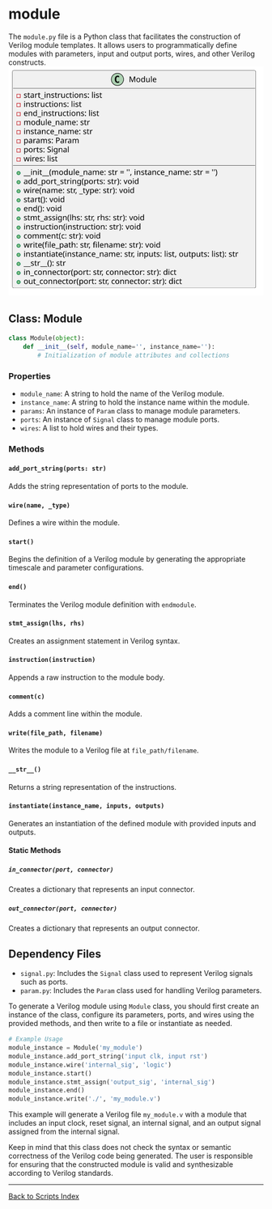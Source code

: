# module

The `module.py` file is a Python class that facilitates the construction of Verilog module templates. It allows users to programmatically define modules with parameters, input and output ports, wires, and other Verilog constructs.
![Module UML](../../images_scripts_uml/verilog_Module.svg)

## Class: Module

```python
class Module(object):
    def __init__(self, module_name='', instance_name=''):
        # Initialization of module attributes and collections
```

### Properties

- `module_name`: A string to hold the name of the Verilog module.
- `instance_name`: A string to hold the instance name within the module.
- `params`: An instance of `Param` class to manage module parameters.
- `ports`: An instance of `Signal` class to manage module ports.
- `wires`: A list to hold wires and their types.

### Methods

#### `add_port_string(ports: str)`

Adds the string representation of ports to the module.

#### `wire(name, _type)`

Defines a wire within the module.

#### `start()`

Begins the definition of a Verilog module by generating the appropriate timescale and parameter configurations.

#### `end()`

Terminates the Verilog module definition with `endmodule`.

#### `stmt_assign(lhs, rhs)`

Creates an assignment statement in Verilog syntax.

#### `instruction(instruction)`

Appends a raw instruction to the module body.

#### `comment(c)`

Adds a comment line within the module.

#### `write(file_path, filename)`

Writes the module to a Verilog file at `file_path/filename`.

#### `__str__()`

Returns a string representation of the instructions.

#### `instantiate(instance_name, inputs, outputs)`

Generates an instantiation of the defined module with provided inputs and outputs.

#### Static Methods

##### `in_connector(port, connector)`

Creates a dictionary that represents an input connector.

##### `out_connector(port, connector)`

Creates a dictionary that represents an output connector.

## Dependency Files

- `signal.py`: Includes the `Signal` class used to represent Verilog signals such as ports.
- `param.py`: Includes the `Param` class used for handling Verilog parameters.

To generate a Verilog module using `Module` class, you should first create an instance of the class, configure its parameters, ports, and wires using the provided methods, and then write to a file or instantiate as needed.

```python
# Example Usage
module_instance = Module('my_module')
module_instance.add_port_string('input clk, input rst')
module_instance.wire('internal_sig', 'logic')
module_instance.start()
module_instance.stmt_assign('output_sig', 'internal_sig')
module_instance.end()
module_instance.write('./', 'my_module.v')
```

This example will generate a Verilog file `my_module.v` with a module that includes an input clock, reset signal, an internal signal, and an output signal assigned from the internal signal.

Keep in mind that this class does not check the syntax or semantic correctness of the Verilog code being generated. The user is responsible for ensuring that the constructed module is valid and synthesizable according to Verilog standards.

---

[Back to Scripts Index](index.md)
